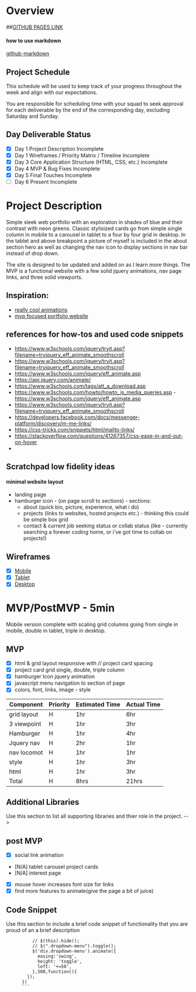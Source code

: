 # **Overview**
##[GITHUB PAGES LINK](https://rneyrinck.github.io/Portfolio.v.2/)
#### how to use markdown

[github-markdown](https://docs.github.com/en/github/writing-on-github/getting-started-with-writing-and-formatting-on-github/basic-writing-and-formatting-syntax)

<!-- ![image](image file) -->
## Project Schedule
This schedule will be used to keep track of your progress throughout the week and align with our expectations.

You are responsible for scheduling time with your squad to seek approval for each deliverable by the end of the corresponding day, excluding Saturday and Sunday.

## Day	Deliverable	Status
- [X] Day 1	Project Description	Incomplete
- [X] Day 1	Wireframes / Priority Matrix / Timeline	Incomplete
- [x] Day 3	Core Application Structure (HTML, CSS, etc.)	Incomplete
- [x] Day 4	MVP & Bug Fixes	Incomplete
- [x] Day 5	Final Touches	Incomplete
- [ ] Day 6	Present	Incomplete

# Project Description
<!-- Use this section to describe your final project and perhaps any links to relevant sites that help convey the concept and\or functionality. -->
<!-- wireframe link
https://wireframepro.mockflow.com/editor.jsp?editor=on&publicid=M402c233ffc97f52913e260e0995b0e721642946616546&perm=Create&projectid=McU09yYtpnb&spaceid=MOA6OY4EK&ptitle=Untitled&bgcolor=white&category=featured&pcompany=C29ef791ead3348f9a9c8a387dfefb66b#/page/fb6e774339954d88a7dd2315d47dcd01 -->

Simple sleek web portfolio with an exploration in shades of blue and their contrast with neon greens. Classic stylisized cards go from simple single column in mobile to a carousel in tablet to a four by four grid in desktop. In the tablet and above breakpoint a picture of myself is included in the about section hero as well as changing the nav icon to display sections in nav bar instead of drop down. 

The site is designed to be updated and added on as I learn more things. The MVP is a functional website with a few solid jquery animations, nav page  links, and three solid viewports.

## Inspiration:
- [really cool animations](https://caferati.me/)
- [mvp focused portfolio website](https://mattfarley.ca/)

## references for how-tos and used code snippets
- https://www.w3schools.com/jquery/tryit.asp?filename=tryjquery_eff_animate_smoothscroll
- https://www.w3schools.com/jquery/tryit.asp?filename=tryjquery_eff_animate_smoothscroll
- https://www.w3schools.com/jquery/eff_animate.asp
- https://api.jquery.com/animate/
- https://www.w3schools.com/tags/att_a_download.asp
- https://www.w3schools.com/howto/howto_js_media_queries.asp
-https://www.w3schools.com/jquery/eff_animate.asp
- https://www.w3schools.com/jquery/tryit.asp?filename=tryjquery_eff_animate_smoothscroll
- https://developers.facebook.com/docs/messenger-platform/discovery/m-me-links/
- https://css-tricks.com/snippets/html/mailto-links/
- https://stackoverflow.com/questions/41267357/css-ease-in-and-out-on-hover
- 


## Scratchpad low fidelity ideas
  #### minimal website layout
  - landing page 
   - hamburger icon - (on page scroll to sections)
    - sections: 
     - about (quick bio, picture, experience, what i do)
     - projects (links to websites, hosted projects etc.) - thinking this could be simple box grid
     - contact & current job seeking status or collab status (like - currently searching a forever coding home, or i've got time to collab on projects!)

## Wireframes
<!-- Upload images of wireframe to cloudinary and add the link here with a description of the specific wireframe. Do not include the actual image and have it render on the page. -->



- [x] [Mobile](https://s3.amazonaws.com/assets.mockflow.com/app/wireframepro/company/C29ef791ead3348f9a9c8a387dfefb66b/projects/McU09yYtpnb/pages/fb6e774339954d88a7dd2315d47dcd01/image/fb6e774339954d88a7dd2315d47dcd01.png?1643046566743)
- [x] [Tablet](https://s3.amazonaws.com/assets.mockflow.com/app/wireframepro/company/C29ef791ead3348f9a9c8a387dfefb66b/projects/McU09yYtpnb/pages/fb6e774339954d88a7dd2315d47dcd01/image/fb6e774339954d88a7dd2315d47dcd01.png?1643046566743)
- [x] [Desktop](https://s3.amazonaws.com/assets.mockflow.com/app/wireframepro/company/C29ef791ead3348f9a9c8a387dfefb66b/projects/McU09yYtpnb/pages/fb6e774339954d88a7dd2315d47dcd01/image/fb6e774339954d88a7dd2315d47dcd01.png?1643046566743)

<!-- 
Wireframing Resources:

- Mockflow
- Figma
- Time/Priority Matrix
- Link
Include a full list of features that have been prioritized based on the Time and Priority Matix. This involves drawing a a square. In the middle of the square, on the x axis draw a line. The most left part of the line should start with 0hrs and the end of the line should include 2hrs. This line will be used to estimate how much time any one feature will take to complete.

Now draw a vertical line on the y axis. The top of this line should have High and the bottom Low. This line will be used to assign a priority to to each feature you wish to include in the project.

Now create a separate list starting with A and assign it one of the features. Continue to assign each feature a letter. Once complete add each letter to the matrix assigning based on what your feel it's prioirty is an how long it will take to implement. If any one feature takes longer than 2hrs to complete than break it down into smaller tasks and reassign them a new letter.

Once complete tally up the time and determine how long the project will take to complete. Now break those features into MVP and PostMVP so you can guarantee you will have a fully functioning project to demo. -->

# MVP/PostMVP - 5min
<!-- The functionality will then be divided into two separate lists: MPV and PostMVP. Carefully decided what is placed into your MVP as the client will expect this functionality to be implemented upon project completion. -->

Mobile version complete with scaling grid columns going from single in mobile, double in tablet, triple in desktop.



<!-- ## MVP (examples)
- Pull data using google json api
- Render data on page
- Allow user to choose favorites
- Save their choices in firebase
- PostMVP
- Anything else that is not MVP
- Functional Components
Based on the initial logic defined in the previous sections try and breakdown the logic further into smaller components. Try and capture what logic would need to be defined if the game was broken down into the following categories.

Time frames are also key in the development cycle. You have limited time to code all phases of the portfolio. Your estimates can then be used to evalute possibilities based on time needed and the actual time you have before the portfolio must be submitted. It's always best to pad the time by a few hours so that you account for the unknown so add and additional hour or two to each component to play it safe. -->

## MVP
- [x] html & grid layout responsive with \/\/ project card spacing
- [x] project card grid single, double, triple column
- [x] hamburger Icon jquery animation
- [x] javascript menu navigation to section of page
- [x] colors, font, links, image - style

| Component | Priority | Estimated Time |	Actual Time |
|-----------|----------|----------------|-------------|
|grid layout|	H        |	1hr           | 6hr          |
|3 viewpoint|	H        |	1hr           | 3hr          |
|Hamburger  |	H        |	1hr           | 4hr          |
|Jquery nav |	H        |	2hr           | 1hr          |
|nav locomot|	H        |	1hr           | 1hr          |
|style      |	H        |	1hr           | 3hr          |
|html       |	H        |	1hr           | 3hr          |
|Total	    | H	       |  8hrs	        | 21hrs

## Additional Libraries
Use this section to list all supporting libraries and thier role in the project. -->
<!-- taken from project_worksheet#2.md example
Bootstrap
- Navbar: https://getbootstrap.com/docs/4.0/components/navbar/
- Carousel: https://docs.google.com/spreadsheets/d/1-ZlnyCZ-h5ZsVR3nPYxkpS46DVsx8mYcHLlAGAWtPNs/edit#gid=0
- Contact form: https://graygrids.com/php-and-ajax-based-contact-form-for-bootstrap-and-html5/ -->

## post MVP
- [x] social link animation
- [N/A] tablet carousel project cards
- [N/A] interest page 
- [x] mouse hover increases font size for links 
- [x] find more features to animate(give the page a bit of juice)

## Code Snippet
Use this section to include a brief code snippet of functionality that you are proud of an a brief description

```$("#hamburger").click(function () {
          // $(this).hide();
          // $(".dropdown-menu").toggle();  
          $('div.dropdown-menu').animate({
            easing:'swing',
            height: 'toggle',
            left: '+=50',
          },500,function(){
        });
      })
      ```

